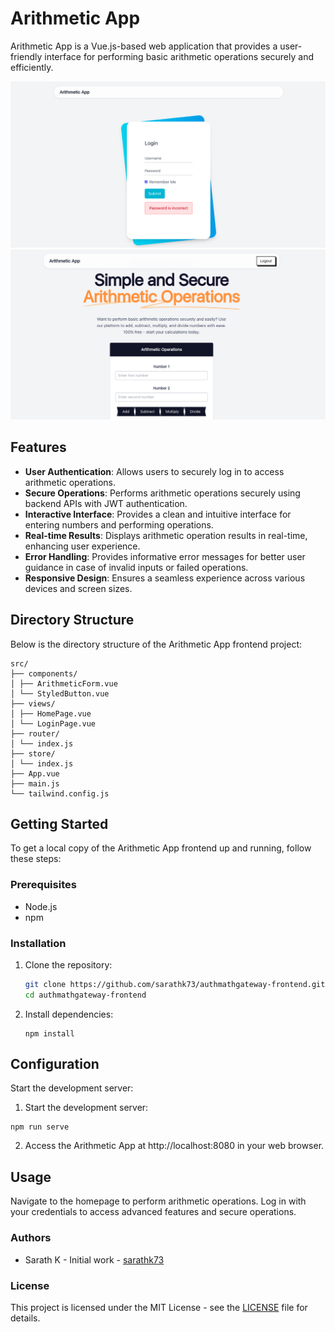 # Arithmetic App

Arithmetic App is a Vue.js-based web application that provides a user-friendly interface for performing basic arithmetic operations securely and efficiently.

![Arithmetic App Screenshot](/images/a1.png)
![Arithmetic App Screenshot](/images/a2.png)

## Features

- **User Authentication**: Allows users to securely log in to access arithmetic operations.
- **Secure Operations**: Performs arithmetic operations securely using backend APIs with JWT authentication.
- **Interactive Interface**: Provides a clean and intuitive interface for entering numbers and performing operations.
- **Real-time Results**: Displays arithmetic operation results in real-time, enhancing user experience.
- **Error Handling**: Provides informative error messages for better user guidance in case of invalid inputs or failed operations.
- **Responsive Design**: Ensures a seamless experience across various devices and screen sizes.

## Directory Structure

Below is the directory structure of the Arithmetic App frontend project:
```
src/
├── components/
│ ├── ArithmeticForm.vue
│ └── StyledButton.vue
├── views/
│ ├── HomePage.vue
│ └── LoginPage.vue
├── router/
│ └── index.js
├── store/
│ └── index.js
├── App.vue
├── main.js
└── tailwind.config.js

```
## Getting Started

To get a local copy of the Arithmetic App frontend up and running, follow these steps:

### Prerequisites

- Node.js
- npm

### Installation

1. Clone the repository:

   ```bash
   git clone https://github.com/sarathk73/authmathgateway-frontend.git
   cd authmathgateway-frontend

   ```
2. Install dependencies:

   ```
   npm install
   ```
## Configuration 

Start the development server:

1. Start the development server:

```
npm run serve
```

2. Access the Arithmetic App at http://localhost:8080 in your web browser.

## Usage

Navigate to the homepage to perform arithmetic operations.
Log in with your credentials to access advanced features and secure operations.

### Authors

- Sarath K - Initial work - [sarathk73](https://github.com/sarathk73)

### License

This project is licensed under the MIT License - see the [LICENSE](LICENSE) file for details.


 
